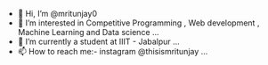 - 👋 Hi, I’m @mritunjay0
- 👀 I’m interested in Competitive Programming , Web development , Machine Learning and Data science ...
- 🌱 I’m currently a student at IIIT - Jabalpur ...
- 📫 How to reach me:- instagram @thisismritunjay ...
